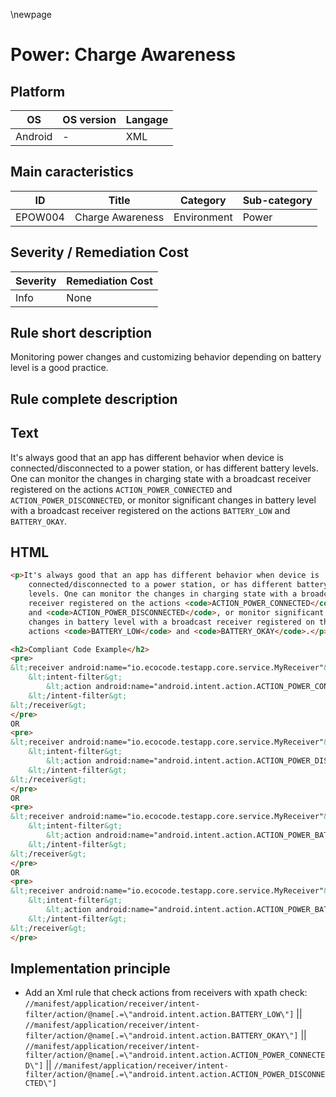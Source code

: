 \newpage

# Power: Charge Awareness

## Platform

|   OS     | OS version |  Langage  |
|----------|------------|-----------|
| Android  |     -      |  XML      |

## Main caracteristics

|   ID     | Title            | Category    | Sub-category   |
|----------|------------------|-------------|----------------|
| EPOW004  | Charge Awareness | Environment | Power          |

## Severity / Remediation Cost
  
| Severity  | Remediation Cost |
|-----------|------------------|
| Info      | None             |

## Rule short description

Monitoring power changes and customizing behavior depending on battery level is a good practice.

## Rule complete description

## Text

It's always good that an app has different behavior when device is connected/disconnected
to a power station, or has different battery levels. One can monitor the changes in
charging state with a broadcast receiver registered on the actions `ACTION_POWER_CONNECTED`
and `ACTION_POWER_DISCONNECTED`, or monitor significant changes in battery level with a
broadcast receiver registered on the actions `BATTERY_LOW` and `BATTERY_OKAY`.

## HTML

```html
<p>It's always good that an app has different behavior when device is 
    connected/disconnected to a power station, or has different battery 
    levels. One can monitor the changes in charging state with a broadcast 
    receiver registered on the actions <code>ACTION_POWER_CONNECTED</code> 
    and <code>ACTION_POWER_DISCONNECTED</code>, or monitor significant 
    changes in battery level with a broadcast receiver registered on the 
    actions <code>BATTERY_LOW</code> and <code>BATTERY_OKAY</code>.</p>

<h2>Compliant Code Example</h2>
<pre>
&lt;receiver android:name="io.ecocode.testapp.core.service.MyReceiver"&gt;
    &lt;intent-filter&gt;
        &lt;action android:name="android.intent.action.ACTION_POWER_CONNECTED"/&gt;
    &lt;/intent-filter&gt;
&lt;/receiver&gt;
</pre>
OR
<pre>
&lt;receiver android:name="io.ecocode.testapp.core.service.MyReceiver"&gt;
    &lt;intent-filter&gt;
        &lt;action android:name="android.intent.action.ACTION_POWER_DISCONNECTED"/&gt;
    &lt;/intent-filter&gt;
&lt;/receiver&gt;
</pre>
OR
<pre>
&lt;receiver android:name="io.ecocode.testapp.core.service.MyReceiver"&gt;
    &lt;intent-filter&gt;
        &lt;action android:name="android.intent.action.ACTION_POWER_BATTERY_OKAY"/&gt;
    &lt;/intent-filter&gt;
&lt;/receiver&gt;
</pre>
OR
<pre>
&lt;receiver android:name="io.ecocode.testapp.core.service.MyReceiver"&gt;
    &lt;intent-filter&gt;
        &lt;action android:name="android.intent.action.ACTION_POWER_BATTERY_LOW"/&gt;
    &lt;/intent-filter&gt;
&lt;/receiver&gt;
</pre>
```

## Implementation principle

- Add an Xml rule that check actions from receivers with xpath check:
`//manifest/application/receiver/intent-filter/action/@name[.=\"android.intent.action.BATTERY_LOW\"]`
||
`//manifest/application/receiver/intent-filter/action/@name[.=\"android.intent.action.BATTERY_OKAY\"]`
||
`//manifest/application/receiver/intent-filter/action/@name[.=\"android.intent.action.ACTION_POWER_CONNECTED\"]`
||
`//manifest/application/receiver/intent-filter/action/@name[.=\"android.intent.action.ACTION_POWER_DISCONNECTED\"]`
